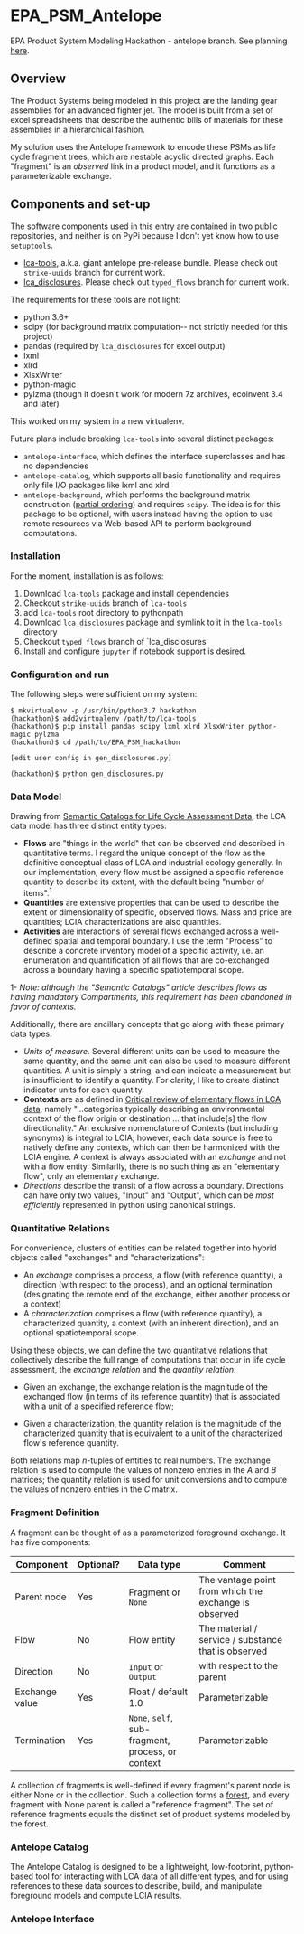 # EPA_PSM_Antelope

EPA Product System Modeling Hackathon - antelope branch.  See planning [here](plan.md).

## Overview

The Product Systems being modeled in this project are the landing gear assemblies for an advanced fighter jet.  The model is built from a set of excel spreadsheets that describe the authentic bills of materials for these assemblies in a hierarchical fashion.

My solution uses the Antelope framework to encode these PSMs as life cycle fragment trees, which are nestable acyclic directed graphs. Each "fragment" is an _observed_ link in a product model, and it functions as a parameterizable exchange.

## Components and set-up

The software components used in this entry are contained in two public repositories, and neither is on PyPi because I don't yet know how to use `setuptools`.

 * [lca-tools](https://github.com/bkuczenski/lca-tools), a.k.a. giant antelope pre-release bundle. Please check out `strike-uuids` branch for current work.
 * [lca_disclosures](https://github.com/pjamesjoyce/lca_disclosures). Please check out `typed_flows` branch for current work.

The requirements for these tools are not light:

 - python 3.6+
 - scipy (for background matrix computation-- not strictly needed for this project)
 - pandas (required by `lca_disclosures` for excel output)
 - lxml
 - xlrd
 - XlsxWriter
 - python-magic
 - pylzma (though it doesn't work for modern 7z archives, ecoinvent 3.4 and later)

This worked on my system in a new virtualenv.

Future plans include breaking `lca-tools` into several distinct packages:

 - `antelope-interface`, which defines the interface superclasses and has no dependencies
 - `antelope-catalog`, which supports all basic functionality and requires only file I/O packages like lxml and xlrd
 - `antelope-background`, which performs the background matrix construction ([partial ordering](https://doi.org/10.1007/s11367-015-0972-x)) and requires `scipy`. The idea is for this package to be optional, with users instead having the option to use remote resources via Web-based API to perform background computations.

### Installation

For the moment, installation is as follows:

 1. Download `lca-tools` package and install dependencies
 1. Checkout `strike-uuids` branch of `lca-tools`
 1. add `lca-tools` root directory to pythonpath
 1. Download `lca_disclosures` package and symlink to it in the `lca-tools` directory
 1. Checkout `typed_flows` branch of `lca_disclosures
 1. Install and configure `jupyter` if notebook support is desired.

### Configuration and run

The following steps were sufficient on my system:

    $ mkvirtualenv -p /usr/bin/python3.7 hackathon
    (hackathon)$ add2virtualenv /path/to/lca-tools
    (hackathon)$ pip install pandas scipy lxml xlrd XlsxWriter python-magic pylzma
    (hackathon)$ cd /path/to/EPA_PSM_hackathon

    [edit user config in gen_disclosures.py]

    (hackathon)$ python gen_disclosures.py
    

### Data Model

Drawing from [Semantic Catalogs for Life Cycle Assessment Data](https://doi.org/10.1016/j.jclepro.2016.07.216), the LCA data model has three distinct entity types:

 * **Flows** are "things in the world" that can be observed and described in quantitative terms.  I regard the unique concept of the flow as the definitive conceptual class of LCA and industrial ecology generally.  In our implementation, every flow must be assigned a specific reference quantity to describe its extent, with the default being "number of items".<sup>1</sup>
 * **Quantities** are extensive properties that can be used to describe the extent or dimensionality of specific, observed flows. Mass and price are quantities; LCIA characterizations are also quantities.  
 * **Activities** are interactions of several flows exchanged across a well-defined spatial and temporal boundary.  I use the term "Process" to describe a concrete inventory model  of a specific activity, i.e. an enumeration and quantification of all flows that are co-exchanged across a boundary having a specific spatiotemporal scope.

1- *Note: although the "Semantic Catalogs" article describes flows as having mandatory Compartments, this requirement has been abandoned in favor of contexts.*

Additionally, there are ancillary concepts that go along with these primary data types:

 * *Units of measure*.  Several different units can be used to measure the same quantity, and the same unit can also be used to measure different quantities.  A unit is simply a string, and can indicate a measurement but is insufficient to identify a quantity. For clarity, I like to create distinct indicator units for each quantity.
 * **Contexts** are as defined in [Critical review of elementary flows in LCA data](https://doi.org/10.1007/s11367-017-1354-3), namely "...categories typically describing an environmental context of the flow origin or destination ... that include[s] the flow directionality."  An exclusive nomenclature of Contexts (but including synonyms) is integral to LCIA; however, each data source is free to natively define any contexts, which can then be harmonized with the LCIA engine.  A context is always associated with an _exchange_ and not with a flow entity.  Similarlly, there is no such thing as an "elementary flow", only an elementary exchange.
 * *Directions* describe the transit of a flow across a boundary. Directions can have only two values, "Input" and "Output", which can be *most efficiently* represented in python using canonical strings.

### Quantitative Relations

For convenience, clusters of entities can be related together into hybrid objects called "exchanges" and "characterizations":

 * An _exchange_ comprises a process, a flow (with reference quantity), a direction (with respect to the process), and an optional termination (designating the remote end of the exchange, either another process or a context)
 * A _characterization_ comprises a flow (with reference quantity), a characterized quantity, a context (with an inherent direction), and an optional spatiotemporal scope.

Using these objects, we can define the two quantitative relations that collectively describe the full range of computations that occur in life cycle assessment, the _exchange relation_ and the _quantity relation_:

 * Given an exchange, the exchange relation is the magnitude of the exchanged flow (in terms of its reference quantity) that is associated with a unit of a specified reference flow;

 * Given a characterization, the quantity relation is the magnitude of the characterized quantity that is equivalent to a unit of the characterized flow's reference quantity.

Both relations map _n_-tuples of entities to real numbers.  The exchange relation is used to compute the values of nonzero entries in the _A_ and _B_ matrices; the quantity relation is used for unit conversions and to compute the values of nonzero entries in the _C_ matrix.


### Fragment Definition

A fragment can be thought of as a parameterized foreground exchange. It has five components:

|Component | Optional? | Data type | Comment|
|---|---|---|---|
|Parent node|Yes|Fragment or `None`|The vantage point from which the exchange is observed|
|Flow|No|Flow entity |The material / service / substance that is observed|
|Direction|No| `Input` or `Output`| with respect to the parent |
|Exchange value|Yes|Float / default 1.0|  Parameterizable|
|Termination|Yes|`None`, `self`, sub-fragment, process, or context|Parameterizable|

A collection of fragments is well-defined if every fragment's parent node is either None or in the collection.  Such a collection forms a [forest](https://en.wikipedia.org/wiki/Tree_(graph_theory)#Forest), and every fragment with None parent is called a "reference fragment".  The set of reference fragments equals the distinct set of product systems modeled by the forest.

### Antelope Catalog

The Antelope Catalog is designed to be a lightweight, low-footprint, python-based tool for interacting with LCA data of all different types, and for using references to these data sources to describe, build, and manipulate foreground models and compute LCIA results.


### Antelope Interface

